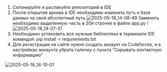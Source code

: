 1) Склонируйте и распакуйте репозиторий в IDE
2) После открытия архива в IDE необходимо изменить путь к базе данных на свой абсолютный путь.![2025-05-18_14-08-49](https://github.com/user-attachments/assets/effee861-50f7-4201-95b6-22a762109f26)
   Заменить необходимо выделенную часть в 20й строчке в файле app.py !![2025-05-18_14-07-31](https://github.com/user-attachments/assets/a154fb97-5241-47c5-b967-5713b8f31b8b)
3) Необходимо установить все нужные библиотеки в терминале IDE командой: pip install -r requirements.txt
4) Для регистрации на сайте нужно создать аккаунт на Codeforces, и в настройках аккаунта убрать галочку с пункта "Скрывать контактную информацию"
  
  ![2025-05-18_14-10-01](https://github.com/user-attachments/assets/1b66543a-09ad-4f3b-b741-ca52e1b59685)
